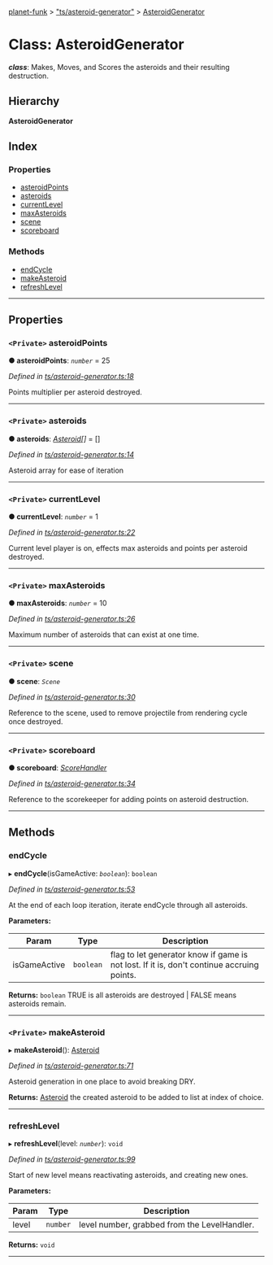 [planet-funk](../README.md) > ["ts/asteroid-generator"](../modules/_ts_asteroid_generator_.md) > [AsteroidGenerator](../classes/_ts_asteroid_generator_.asteroidgenerator.md)

# Class: AsteroidGenerator

*__class__*: Makes, Moves, and Scores the asteroids and their resulting destruction.

## Hierarchy

**AsteroidGenerator**

## Index

### Properties

* [asteroidPoints](_ts_asteroid_generator_.asteroidgenerator.md#asteroidpoints)
* [asteroids](_ts_asteroid_generator_.asteroidgenerator.md#asteroids)
* [currentLevel](_ts_asteroid_generator_.asteroidgenerator.md#currentlevel)
* [maxAsteroids](_ts_asteroid_generator_.asteroidgenerator.md#maxasteroids)
* [scene](_ts_asteroid_generator_.asteroidgenerator.md#scene)
* [scoreboard](_ts_asteroid_generator_.asteroidgenerator.md#scoreboard)

### Methods

* [endCycle](_ts_asteroid_generator_.asteroidgenerator.md#endcycle)
* [makeAsteroid](_ts_asteroid_generator_.asteroidgenerator.md#makeasteroid)
* [refreshLevel](_ts_asteroid_generator_.asteroidgenerator.md#refreshlevel)

---

## Properties

<a id="asteroidpoints"></a>

### `<Private>` asteroidPoints

**● asteroidPoints**: *`number`* = 25

*Defined in [ts/asteroid-generator.ts:18](https://github.com/WilliamRADFunk/planet-funk/blob/81086ed/src/ts/asteroid-generator.ts#L18)*

Points multiplier per asteroid destroyed.

___
<a id="asteroids"></a>

### `<Private>` asteroids

**● asteroids**: *[Asteroid](_ts_asteroid_.asteroid.md)[]* =  []

*Defined in [ts/asteroid-generator.ts:14](https://github.com/WilliamRADFunk/planet-funk/blob/81086ed/src/ts/asteroid-generator.ts#L14)*

Asteroid array for ease of iteration

___
<a id="currentlevel"></a>

### `<Private>` currentLevel

**● currentLevel**: *`number`* = 1

*Defined in [ts/asteroid-generator.ts:22](https://github.com/WilliamRADFunk/planet-funk/blob/81086ed/src/ts/asteroid-generator.ts#L22)*

Current level player is on, effects max asteroids and points per asteroid destroyed.

___
<a id="maxasteroids"></a>

### `<Private>` maxAsteroids

**● maxAsteroids**: *`number`* = 10

*Defined in [ts/asteroid-generator.ts:26](https://github.com/WilliamRADFunk/planet-funk/blob/81086ed/src/ts/asteroid-generator.ts#L26)*

Maximum number of asteroids that can exist at one time.

___
<a id="scene"></a>

### `<Private>` scene

**● scene**: *`Scene`*

*Defined in [ts/asteroid-generator.ts:30](https://github.com/WilliamRADFunk/planet-funk/blob/81086ed/src/ts/asteroid-generator.ts#L30)*

Reference to the scene, used to remove projectile from rendering cycle once destroyed.

___
<a id="scoreboard"></a>

### `<Private>` scoreboard

**● scoreboard**: *[ScoreHandler](_ts_score_handler_.scorehandler.md)*

*Defined in [ts/asteroid-generator.ts:34](https://github.com/WilliamRADFunk/planet-funk/blob/81086ed/src/ts/asteroid-generator.ts#L34)*

Reference to the scorekeeper for adding points on asteroid destruction.

___

## Methods

<a id="endcycle"></a>

###  endCycle

▸ **endCycle**(isGameActive: *`boolean`*): `boolean`

*Defined in [ts/asteroid-generator.ts:53](https://github.com/WilliamRADFunk/planet-funk/blob/81086ed/src/ts/asteroid-generator.ts#L53)*

At the end of each loop iteration, iterate endCycle through all asteroids.

**Parameters:**

| Param | Type | Description |
| ------ | ------ | ------ |
| isGameActive | `boolean` |  flag to let generator know if game is not lost. If it is, don't continue accruing points. |

**Returns:** `boolean`
TRUE is all asteroids are destroyed | FALSE means asteroids remain.

___
<a id="makeasteroid"></a>

### `<Private>` makeAsteroid

▸ **makeAsteroid**(): [Asteroid](_ts_asteroid_.asteroid.md)

*Defined in [ts/asteroid-generator.ts:71](https://github.com/WilliamRADFunk/planet-funk/blob/81086ed/src/ts/asteroid-generator.ts#L71)*

Asteroid generation in one place to avoid breaking DRY.

**Returns:** [Asteroid](_ts_asteroid_.asteroid.md)
the created asteroid to be added to list at index of choice.

___
<a id="refreshlevel"></a>

###  refreshLevel

▸ **refreshLevel**(level: *`number`*): `void`

*Defined in [ts/asteroid-generator.ts:99](https://github.com/WilliamRADFunk/planet-funk/blob/81086ed/src/ts/asteroid-generator.ts#L99)*

Start of new level means reactivating asteroids, and creating new ones.

**Parameters:**

| Param | Type | Description |
| ------ | ------ | ------ |
| level | `number` |  level number, grabbed from the LevelHandler. |

**Returns:** `void`

___

